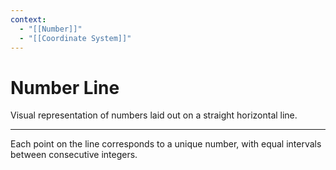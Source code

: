 ```yaml
---
context:
  - "[[Number]]"
  - "[[Coordinate System]]"
---
```


# Number Line

Visual representation of numbers laid out on a straight horizontal line.

---

Each point on the line corresponds to a unique number, with equal intervals between consecutive integers.
